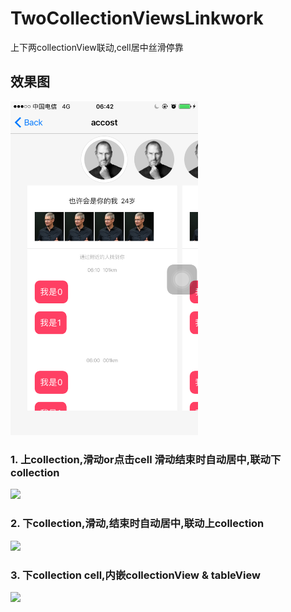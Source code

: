 # TwoCollectionViewsLinkwork
上下两collectionView联动,cell居中丝滑停靠

## 效果图
<img src="https://raw.githubusercontent.com/wustzhy/TwoCollectionViewsLinkwork/178ee2e6d142364e718d407fd3e9f21b2de65b29/test_2collectionViewsLinkMove/test_%20accostPage/style.png" width="300px">


### 1. 上collection,滑动or点击cell 滑动结束时自动居中,联动下collection
<img src="https://raw.githubusercontent.com/wustzhy/TwoCollectionViewsLinkwork/0dd1c3cf270153d5ddad65261029a29900a9efa9/test_2collectionViewsLinkMove/test_%20accostPage/upCollectionScrollOrSelect.gif" width="300px">


### 2. 下collection,滑动,结束时自动居中,联动上collection
<img src="https://raw.githubusercontent.com/wustzhy/TwoCollectionViewsLinkwork/0dd1c3cf270153d5ddad65261029a29900a9efa9/test_2collectionViewsLinkMove/test_%20accostPage/downCollectionScroll.gif" width="300px">


### 3. 下collection cell,内嵌collectionView & tableView
<img src="https://raw.githubusercontent.com/wustzhy/TwoCollectionViewsLinkwork/0dd1c3cf270153d5ddad65261029a29900a9efa9/test_2collectionViewsLinkMove/test_%20accostPage/collectionViewContainsCollectionView_TableView.gif" width="300px">
